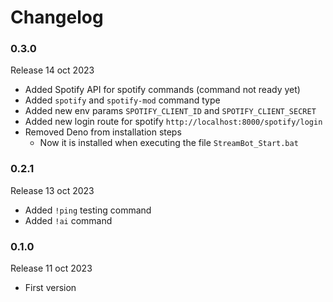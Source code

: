 # Changelog

### 0.3.0

Release 14 oct 2023

  * Added Spotify API for spotify commands (command not ready yet)
  * Added `spotify` and `spotify-mod` command type
  * Added new env params `SPOTIFY_CLIENT_ID` and `SPOTIFY_CLIENT_SECRET`
  * Added new login route for spotify `http://localhost:8000/spotify/login`
  * Removed Deno from installation steps
    * Now it is installed when executing the file `StreamBot_Start.bat`

### 0.2.1

Release 13 oct 2023

  * Added `!ping` testing command
  * Added `!ai` command

### 0.1.0

Release 11 oct 2023

  * First version